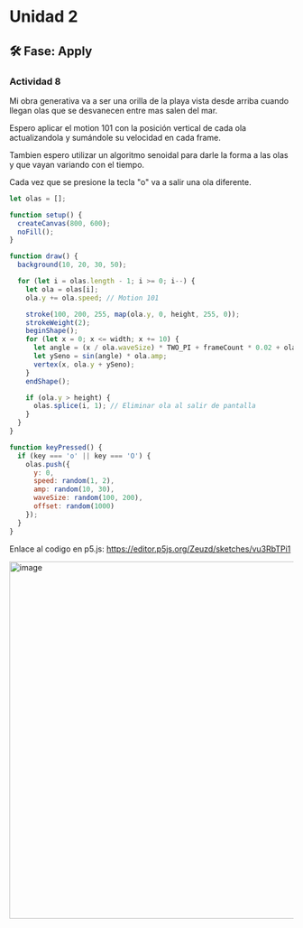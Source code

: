 # Unidad 2


## 🛠 Fase: Apply

### Actividad 8

Mi obra generativa va a ser una orilla de la playa vista desde arriba cuando llegan olas que se desvanecen entre mas salen del mar.

Espero aplicar el motion 101 con la posición vertical de cada ola actualizandola y sumándole su velocidad en cada frame.

Tambien espero utilizar un algoritmo senoidal para darle la forma a las olas y que vayan variando con el tiempo.

Cada vez que se presione la tecla "o" va a salir una ola diferente.

``` js
let olas = [];

function setup() {
  createCanvas(800, 600);
  noFill();
}

function draw() {
  background(10, 20, 30, 50);

  for (let i = olas.length - 1; i >= 0; i--) {
    let ola = olas[i];
    ola.y += ola.speed; // Motion 101

    stroke(100, 200, 255, map(ola.y, 0, height, 255, 0));
    strokeWeight(2);
    beginShape();
    for (let x = 0; x <= width; x += 10) {
      let angle = (x / ola.waveSize) * TWO_PI + frameCount * 0.02 + ola.offset;
      let ySeno = sin(angle) * ola.amp;
      vertex(x, ola.y + ySeno);
    }
    endShape();

    if (ola.y > height) {
      olas.splice(i, 1); // Eliminar ola al salir de pantalla
    }
  }
}

function keyPressed() {
  if (key === 'o' || key === 'O') {
    olas.push({
      y: 0,
      speed: random(1, 2),
      amp: random(10, 30),
      waveSize: random(100, 200),
      offset: random(1000)
    });
  }
}
```

Enlace al codigo en p5.js: https://editor.p5js.org/Zeuzd/sketches/vu3RbTPi1

<img width="911" height="633" alt="image" src="https://github.com/user-attachments/assets/babff805-c2f7-42d2-8280-15c4a015ad9c" />


